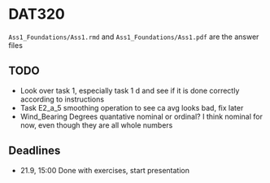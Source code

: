# DAT320

`Ass1_Foundations/Ass1.rmd` and `Ass1_Foundations/Ass1.pdf` are the answer files

## TODO

* Look over task 1, especially task 1 d and see if it is done correctly according to instructions
* Task E2_a_5 smoothing operation to see ca avg looks bad, fix later
* Wind_Bearing Degrees quantative nominal or ordinal? I think nominal for now, even though they are all whole numbers


## Deadlines

* 21.9, 15:00 Done with exercises, start presentation
